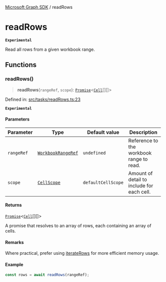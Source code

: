 [Microsoft Graph SDK](README.md) / readRows

# readRows

**`Experimental`**

Read all rows from a given workbook range.

## Functions

### readRows()

> **readRows**(`rangeRef`, `scope`): [`Promise`](https://developer.mozilla.org/docs/Web/JavaScript/Reference/Global_Objects/Promise)\<[`Cell`](Cell.md#cell)[][]\>

Defined in: [src/tasks/readRows.ts:23](https://github.com/Future-Secure-AI/microsoft-graph/blob/main/src/tasks/readRows.ts#L23)

**`Experimental`**

#### Parameters

| Parameter | Type | Default value | Description |
| ------ | ------ | ------ | ------ |
| `rangeRef` | [`WorkbookRangeRef`](WorkbookRange-1.md#workbookrangeref) | `undefined` | Reference to the workbook range to read. |
| `scope` | [`CellScope`](Cell.md#cellscope) | `defaultCellScope` | Amount of detail to include for each cell. |

#### Returns

[`Promise`](https://developer.mozilla.org/docs/Web/JavaScript/Reference/Global_Objects/Promise)\<[`Cell`](Cell.md#cell)[][]\>

A promise that resolves to an array of rows, each containing an array of cells.

#### Remarks

Where practical, prefer using [iterateRows](iterateRows.md#iteraterows) for more efficient memory usage.

#### Example

```ts
const rows = await readRows(rangeRef);
```
